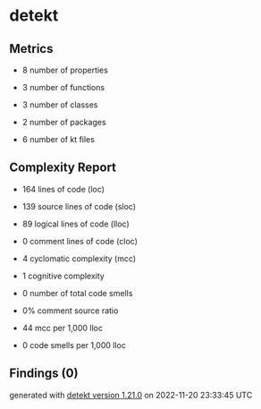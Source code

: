 # detekt

## Metrics

* 8 number of properties

* 3 number of functions

* 3 number of classes

* 2 number of packages

* 6 number of kt files

## Complexity Report

* 164 lines of code (loc)

* 139 source lines of code (sloc)

* 89 logical lines of code (lloc)

* 0 comment lines of code (cloc)

* 4 cyclomatic complexity (mcc)

* 1 cognitive complexity

* 0 number of total code smells

* 0% comment source ratio

* 44 mcc per 1,000 lloc

* 0 code smells per 1,000 lloc

## Findings (0)

generated with [detekt version 1.21.0](https://detekt.dev/) on 2022-11-20 23:33:45 UTC
